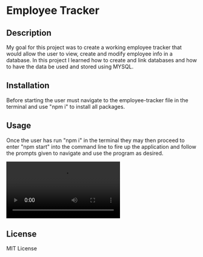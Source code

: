 # Employee Tracker

## Description
My goal for this project was to create a working employee tracker that would allow the user to view, create and modify employee info in a database. In this project I learned how to create and link databases and how to have the data be used and stored using MYSQL. 



## Installation
Before starting the user must navigate to the employee-tracker file in the terminal and use "npm i" to install all packages. 

## Usage
Once the user has run "npm i" in the terminal they may then proceed to enter "npm start" into the command line to fire up the application and follow the prompts given to navigate and use the program as desired.


![Demo Video](./assets/employee-tracker-video.webm)

## License
MIT License